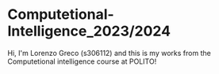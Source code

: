 # Computetional-Intelligence_2023/2024
Hi, I'm Lorenzo Greco (s306112) and this is my works from the Computetional intelligence course at POLITO!

